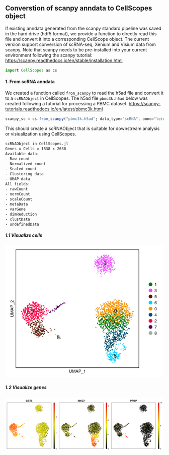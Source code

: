 ## Converstion of scanpy anndata to CellScopes object
If existing anndata generated from the scanpy standard pipeline was saved in the hard drive (hdf5 format), we provide a function to directly read this file and convert it into a corresponding CellScope object. The current version support conversion of scRNA-seq, Xenium and Visium data from scanpy. Note that scanpy needs to be pre-installed into your current environment following the scanpy tutorial:
https://scanpy.readthedocs.io/en/stable/installation.html
```julia
import CellScopes as cs
```
#### 1. From scRNA anndata
We created a function called ```from_scanpy``` to read the h5ad file and convert it to a ```scRNAObject``` in CellScopes. The h5ad file ```pbmc3k.h5ad``` below was created following a tutorial for processing a PBMC dataset.
https://scanpy-tutorials.readthedocs.io/en/latest/pbmc3k.html
```julia
scanpy_sc = cs.from_scanpy("pbmc3k.h5ad"; data_type="scRNA", anno="leiden")
```
This should create a scRNAObject that is suitable for downstream analysis or visiualization using CellScopes.
```
scRNAObject in CellScopes.jl
Genes x Cells = 1838 x 2638
Available data:
- Raw count
- Normalized count
- Scaled count
- Clustering data
- UMAP data
All fields:
- rawCount
- normCount
- scaleCount
- metaData
- varGene
- dimReduction
- clustData
- undefinedData
```
##### 1.1 Visualize cells
<img src="https://github.com/HaojiaWu/CellScopes.jl/blob/main/data/scanpy_sc_umap.png" width="600"> <br>
##### 1.2 Visualize genes
<img src="https://github.com/HaojiaWu/CellScopes.jl/blob/main/data/scanpy_sc_genes.png" width="1200"> <br>


